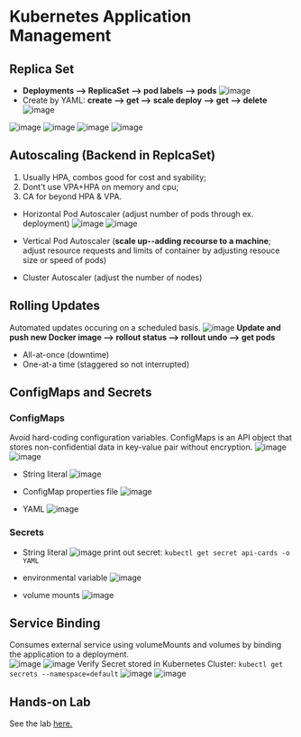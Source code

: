 # Kubernetes Application Management

## Replica Set
- **Deployments --> ReplicaSet --> pod labels --> pods**
![image](https://github.com/PsyDak-Meng/Online_Certificates/assets/105434864/df422b9a-94cb-42d0-b8b4-43c576be94a8)
- Create by YAML: **create --> get --> scale deploy --> get --> delete**
![image](https://github.com/PsyDak-Meng/Online_Certificates/assets/105434864/24c935af-364c-4fb8-b589-ad40ee7dd7d5)

![image](https://github.com/PsyDak-Meng/Online_Certificates/assets/105434864/5948ae81-e9d2-4aa8-9761-0b2e969299c1)
![image](https://github.com/PsyDak-Meng/Online_Certificates/assets/105434864/07359595-fc55-41d8-a5e6-be9b3b8918c7)
![image](https://github.com/PsyDak-Meng/Online_Certificates/assets/105434864/5cc781cf-be62-4e6c-9a10-cf31c66368cb)
![image](https://github.com/PsyDak-Meng/Online_Certificates/assets/105434864/cc10233e-364f-442a-8772-e5844ef4ea21)


## Autoscaling (Backend in ReplcaSet)
1. Usually HPA, combos good for cost and syability;
2. Dont't use VPA+HPA on memory and cpu;
3. CA for beyond HPA & VPA.

- Horizontal Pod Autoscaler (adjust number of pods through ex. deployment)
![image](https://github.com/PsyDak-Meng/Online_Certificates/assets/105434864/c8184cc8-2650-43e3-94ce-adc70f9e8eea)
![image](https://github.com/PsyDak-Meng/Online_Certificates/assets/105434864/3dd5a51e-1a60-4126-bc4e-3ac286baf666)

- Vertical Pod Autoscaler (**scale up--adding recourse to a machine**; adjust resource requests and limits of container by adjusting resouce size or speed of pods)

- Cluster Autoscaler (adjust the number of nodes)

 ## Rolling Updates
 Automated updates occuring on a scheduled basis.
 ![image](https://github.com/PsyDak-Meng/Online_Certificates/assets/105434864/d5b83483-b21b-4218-a9c0-8b437e6376a8)
**Update and push new Docker image --> rollout status --> rollout undo --> get pods**
- All-at-once (downtime)
- One-at-a time (staggered so not interrupted)

## ConfigMaps and Secrets
### ConfigMaps
Avoid hard-coding configuration variables. ConfigMaps is an API object that stores non-confidential data in key-value pair without encryption.
![image](https://github.com/PsyDak-Meng/Online_Certificates/assets/105434864/fc8d443e-3ac8-453a-ae88-881d83dc3d4b)
![image](https://github.com/PsyDak-Meng/Online_Certificates/assets/105434864/3a264bfc-5885-4625-b81f-ed8e2e2a6339)

- String literal
![image](https://github.com/PsyDak-Meng/Online_Certificates/assets/105434864/d022ddc7-600f-4357-a6c6-c7ac6f471eea)
 
- ConfigMap properties file
![image](https://github.com/PsyDak-Meng/Online_Certificates/assets/105434864/f8b61329-bd40-4ab3-89b7-71b36637c8b7)

- YAML
![image](https://github.com/PsyDak-Meng/Online_Certificates/assets/105434864/523b8413-0561-4350-98fc-7a2ed7308836)

### Secrets
- String literal
![image](https://github.com/PsyDak-Meng/Online_Certificates/assets/105434864/f5e0b53c-590c-4bf5-9023-e847efdb66d1)
print out secret: ```kubectl get secret api-cards -o YAML```

- environmental variable
![image](https://github.com/PsyDak-Meng/Online_Certificates/assets/105434864/f5b59f88-8647-4141-9051-271c979b7237)

- volume mounts
![image](https://github.com/PsyDak-Meng/Online_Certificates/assets/105434864/c5fc45c7-58ad-4d61-9e52-5c60a6904c3a)


## Service Binding
Consumes external service using volumeMounts and volumes by binding the application to a deployment.<br>
![image](https://github.com/PsyDak-Meng/Online_Certificates/assets/105434864/9e32ce16-a31e-44d2-a30d-a6990c6b000c)
![image](https://github.com/PsyDak-Meng/Online_Certificates/assets/105434864/02a7879d-eb6a-404d-9d56-7f8f9d0b91a5)
Verify Secret stored in Kubernetes Cluster: ```kubectl get secrets --namespace=default```
![image](https://github.com/PsyDak-Meng/Online_Certificates/assets/105434864/6a0fd12c-b056-4beb-b6a0-7f76c5872179)
![image](https://github.com/PsyDak-Meng/Online_Certificates/assets/105434864/61dbb8d2-74bf-4bae-8cd7-8cbbe34e143e)


## Hands-on Lab
See the lab [here.](https://labs.cognitiveclass.ai/v2/tools/cloud-ide-kubernetes?ulid=ulid-cb959be16e9c5b58cc02a6c15e180c60c70529f2)


